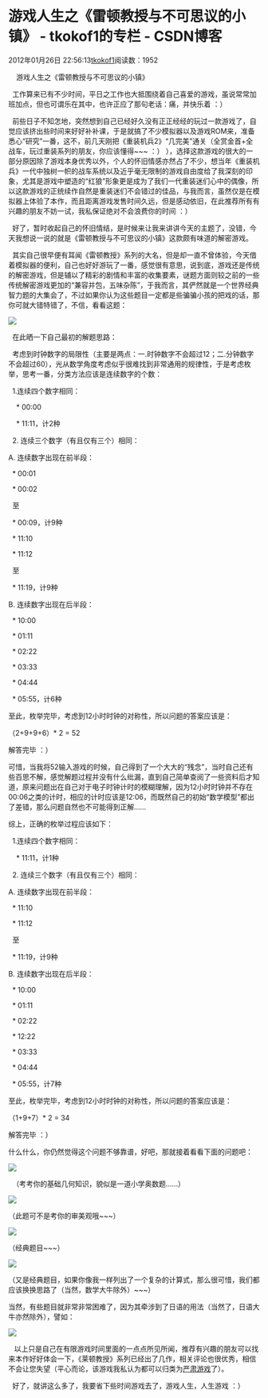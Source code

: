 # 游戏人生之《雷顿教授与不可思议的小镇》 - tkokof1的专栏 - CSDN博客

2012年01月26日 22:56:13[tkokof1](https://me.csdn.net/tkokof1)阅读数：1952



    游戏人生之《雷顿教授与不可思议的小镇》

  工作算来已有不少时间，平日之工作也大抵围绕着自己喜爱的游戏，虽说常常加班加点，但也可谓乐在其中，也许正应了那句老话：痛，并快乐着 ：）

  前些日子不知怎地，突然想到自己已经好久没有正正经经的玩过一款游戏了，自觉应该挤出些时间来好好补补课，于是就搞了不少模拟器以及游戏ROM来，准备悉心“研究”一番，这不，前几天刚把《重装机兵2》“几完美”通关（全赏金首+全战车，玩过重装系列的朋友，你应该懂得~~~ ：） ），选择这款游戏的很大的一部分原因除了游戏本身优秀以外，个人的怀旧情感亦然占了不少，想当年《重装机兵》一代中独树一帜的战车系统以及近乎毫无限制的游戏自由度给了我深刻的印象，尤其是游戏中塑造的“红狼”形象更是成为了我们一代重装迷们心中的偶像，所以这款游戏的正统续作自然是重装迷们不会错过的佳品，与我而言，虽然仅是在模拟器上体验了本作，而且距离游戏发售时间久远，但是感动依旧，在此推荐所有有兴趣的朋友不妨一试，我私保证绝对不会浪费你的时间 ：）

  好了，暂时收起自己的怀旧情结，是时候来让我来讲讲今天的主题了，没错，今天我想说一说的就是《雷顿教授与不可思议的小镇》这款颇有味道的解密游戏。

  其实自己很早便有耳闻《雷顿教授》系列的大名，但是却一直不曾体验，今天借着模拟器的便利，自己也好好游玩了一番，感觉很有意思，说到底，游戏还是传统的解密游戏，但是辅以了精彩的剧情和丰富的收集要素，谜题方面则较之前的一些传统解密游戏更加的“兼容并包，五味杂陈”，于我而言，其俨然就是一个世界经典智力题的大集会了，不过如果你认为这些题目一定都是些骗骗小孩的把戏的话，那你可就大错特错了，不信，看看这题：

![](http://hi.csdn.net/attachment/201201/26/0_13275897641CzD.gif)

  在此晒一下自己最初的解题思路：

  考虑到时钟数字的局限性（主要是两点：一.时钟数字不会超过12；二.分钟数字不会超过60），光从数学角度考虑似乎很难找到非常通用的规律性，于是考虑枚举，思考一番，分类方法应该是连续数字的个数：

  1.连续四个数字相同：

    * 00:00

    * 11:11，计2种

  2. 连续三个数字（有且仅有三个）相同：

A. 连续数字出现在前半段：

  * 00:01

  * 00:02

  至

  * 00:09，计9种

  * 11:10

  * 11:12

  至

  * 11:19，计9种

B. 连续数字出现在后半段：

  * 10:00

  * 01:11

  * 02:22

  * 03:33

  * 04:44

  * 05:55，计6种

至此，枚举完毕，考虑到12小时时钟的对称性，所以问题的答案应该是：

（2+9+9+6）* 2 = 52 

解答完毕 ：）

可惜，当我将52输入游戏的时候，自己得到了一个大大的“残念”，当时自己还有些百思不解，感觉解题过程并没有什么纰漏，直到自己简单查阅了一些资料后才知道，原来问题出在自己对于电子时钟计时的模糊理解，因为12小时时钟并不存在00:06之类的计时，相应的计时应该是12:06，而既然自己的初始“数学模型”都出了差错，那么问题自然也不可能得到正解……

综上，正确的枚举过程应该如下：

  1.连续四个数字相同：

    * 11:11，计1种

  2. 连续三个数字（有且仅有三个）相同：

A. 连续数字出现在前半段：

  * 11:10

  * 11:12

  至

  * 11:19，计9种

B. 连续数字出现在后半段：

  * 10:00

  * 01:11

  * 02:22

  * 12:22

  * 03:33

  * 04:44

  * 05:55，计7种

至此，枚举完毕，考虑到12小时时钟的对称性，所以问题的答案应该是：

（1+9+7）* 2 = 34 

解答完毕 ：）

什么什么，你仍然觉得这个问题不够靠谱，好吧，那就接着看看下面的问题吧：

![](http://hi.csdn.net/attachment/201201/26/0_1327589773zXa6.gif)

  （考考你的基础几何知识，貌似是一道小学奥数题……）

![](http://hi.csdn.net/attachment/201201/26/0_1327589782ur6s.gif)

（此题可不是考你的审美观哦~~~）

![](http://hi.csdn.net/attachment/201201/26/0_1327589792nvAp.gif)

（经典题目~~~）

![](http://hi.csdn.net/attachment/201201/26/0_1327589798QVLc.gif)

（又是经典题目，如果你像我一样列出了一个复杂的计算式，那么很可惜，我们都应该换换思路了（当然，数学大牛除外）~~~）

当然，有些题目就非常非常困难了，因为其牵涉到了日语的用法（当然了，日语大牛亦然除外），譬如：

![](http://hi.csdn.net/attachment/201201/26/0_132758980339LH.gif)

   以上只是自己在有限游戏时间里面的一点点所见所闻，推荐有兴趣的朋友可以找来本作好好体会一下，《莱顿教授》系列已经出了几作，相关评论也很优秀，相信不会让您失望（平心而论，该游戏我私认为都可以归类为[严肃游戏](http://en.wikipedia.org/wiki/Serious_games)了）。

  好了，就讲这么多了，我要省下些时间游戏去了，游戏人生，人生游戏 ：）

